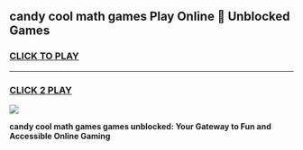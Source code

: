 
## candy cool math games Play Online 👋 Unblocked Games
<h3>
<a href="https://news.freeplayer.one?title=candy_cool_math_games&ref=17CMG">CLICK TO PLAY</a></h3>
<hr>

<h3>
<a href="https://news.freeplayer.one?title=candy_cool_math_games&ref=17CMG">CLICK 2 PLAY</a>
  
</h3>

<a href="https://news.freeplayer.one?title=candy_cool_math_games&ref=17CMG/"><img src="https://clearcache.store/games.png"></a>


**candy cool math games games unblocked: Your Gateway to Fun and Accessible Online Gaming**
